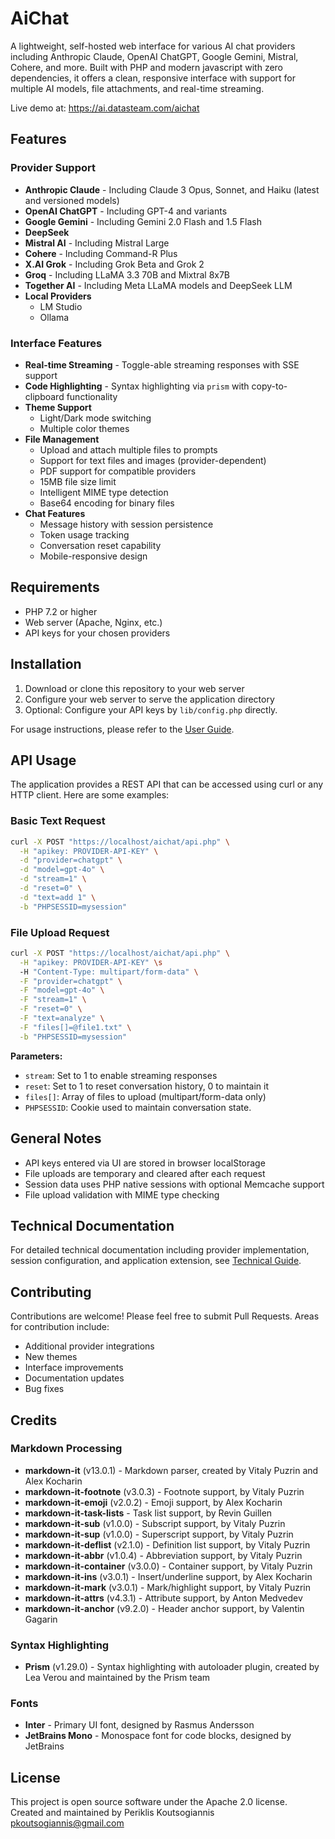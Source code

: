 # AiChat

A lightweight, self-hosted web interface for various AI chat providers including Anthropic Claude, OpenAI ChatGPT, Google Gemini, Mistral, Cohere, and more. Built with PHP and modern javascript with zero dependencies, it offers a clean, responsive interface with support for multiple AI models, file attachments, and real-time streaming.

Live demo at: https://ai.datasteam.com/aichat

## Features

### Provider Support
- **Anthropic Claude** - Including Claude 3 Opus, Sonnet, and Haiku (latest and versioned models)
- **OpenAI ChatGPT** - Including GPT-4 and variants
- **Google Gemini** - Including Gemini 2.0 Flash and 1.5 Flash
- **DeepSeek**
- **Mistral AI** - Including Mistral Large
- **Cohere** - Including Command-R Plus
- **X.AI Grok** - Including Grok Beta and Grok 2
- **Groq** - Including LLaMA 3.3 70B and Mixtral 8x7B
- **Together AI** - Including Meta LLaMA models and DeepSeek LLM
- **Local Providers**
  - LM Studio
  - Ollama

### Interface Features
- **Real-time Streaming** - Toggle-able streaming responses with SSE support
- **Code Highlighting** - Syntax highlighting via `prism` with copy-to-clipboard functionality
- **Theme Support**
  - Light/Dark mode switching
  - Multiple color themes
- **File Management**                          
  - Upload and attach multiple files to prompts
  - Support for text files and images (provider-dependent)
  - PDF support for compatible providers
  - 15MB file size limit
  - Intelligent MIME type detection
  - Base64 encoding for binary files
- **Chat Features**
  - Message history with session persistence
  - Token usage tracking
  - Conversation reset capability
  - Mobile-responsive design
  
## Requirements

- PHP 7.2 or higher
- Web server (Apache, Nginx, etc.)
- API keys for your chosen providers

## Installation

1. Download or clone this repository to your web server
2. Configure your web server to serve the application directory
3. Optional: Configure your API keys by `lib/config.php` directly.

For usage instructions, please refer to the [User Guide](user-guide.md).

## API Usage

The application provides a REST API that can be accessed using curl or any HTTP client. Here are some examples:

### Basic Text Request
```bash
curl -X POST "https://localhost/aichat/api.php" \
  -H "apikey: PROVIDER-API-KEY" \
  -d "provider=chatgpt" \
  -d "model=gpt-4o" \
  -d "stream=1" \
  -d "reset=0" \
  -d "text=add 1" \
  -b "PHPSESSID=mysession"
```

### File Upload Request
```bash
curl -X POST "https://localhost/aichat/api.php" \
  -H "apikey: PROVIDER-API-KEY" \s
  -H "Content-Type: multipart/form-data" \
  -F "provider=chatgpt" \
  -F "model=gpt-4o" \
  -F "stream=1" \
  -F "reset=0" \
  -F "text=analyze" \
  -F "files[]=@file1.txt" \
  -b "PHPSESSID=mysession"
```

**Parameters:**
- `stream`: Set to 1 to enable streaming responses
- `reset`: Set to 1 to reset conversation history, 0 to maintain it
- `files[]`: Array of files to upload (multipart/form-data only)
- `PHPSESSID`: Cookie used to maintain conversation state.

## General Notes

- API keys entered via UI are stored in browser localStorage
- File uploads are temporary and cleared after each request
- Session data uses PHP native sessions with optional Memcache support
- File upload validation with MIME type checking

## Technical Documentation

For detailed technical documentation including provider implementation, session configuration, and application extension, see [Technical Guide](technical-guide.md).

## Contributing

Contributions are welcome! Please feel free to submit Pull Requests. Areas for contribution include:
- Additional provider integrations
- New themes
- Interface improvements
- Documentation updates
- Bug fixes

## Credits

### Markdown Processing
- **markdown-it** (v13.0.1) - Markdown parser, created by Vitaly Puzrin and Alex Kocharin
- **markdown-it-footnote** (v3.0.3) - Footnote support, by Vitaly Puzrin
- **markdown-it-emoji** (v2.0.2) - Emoji support, by Alex Kocharin
- **markdown-it-task-lists** - Task list support, by Revin Guillen
- **markdown-it-sub** (v1.0.0) - Subscript support, by Vitaly Puzrin
- **markdown-it-sup** (v1.0.0) - Superscript support, by Vitaly Puzrin
- **markdown-it-deflist** (v2.1.0) - Definition list support, by Vitaly Puzrin
- **markdown-it-abbr** (v1.0.4) - Abbreviation support, by Vitaly Puzrin
- **markdown-it-container** (v3.0.0) - Container support, by Vitaly Puzrin
- **markdown-it-ins** (v3.0.1) - Insert/underline support, by Alex Kocharin
- **markdown-it-mark** (v3.0.1) - Mark/highlight support, by Vitaly Puzrin
- **markdown-it-attrs** (v4.3.1) - Attribute support, by Anton Medvedev
- **markdown-it-anchor** (v9.2.0) - Header anchor support, by Valentin Gagarin

### Syntax Highlighting
- **Prism** (v1.29.0) - Syntax highlighting with autoloader plugin, created by Lea Verou and maintained by the Prism team

### Fonts
- **Inter** - Primary UI font, designed by Rasmus Andersson
- **JetBrains Mono** - Monospace font for code blocks, designed by JetBrains

## License

This project is open source software under the Apache 2.0 license.\
Created and maintained by Periklis Koutsogiannis pkoutsogiannis@gmail.com
